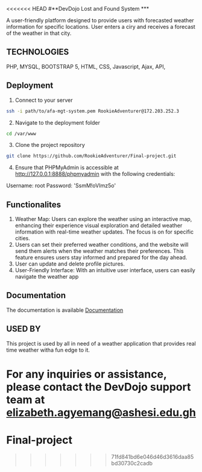 <<<<<<< HEAD
#**DevDojo Lost and Found System ***

A user-friendly platform designed to provide users with forecasted weather information for specific  locations. User enters a ciry and receives a forecast of the weather in that city. 

## TECHNOLOGIES
PHP,
MYSQL,
BOOTSTRAP 5,
HTML,
CSS,
Javascript,
Ajax,
API,

## Deployment

1. Connect to your server
```bash
ssh -i path/to/afa-mgt-system.pem RookieAdventurer@172.203.252.3
```

2. Navigate to the deployment folder
```bash
cd /var/www
```

3. Clone the project repository
```bash
git clone https://github.com/RookieAdventurer/Final-project.git
```

4. Ensure that PHPMyAdmin is accessible at http://127.0.0.1:8888/phpmyadmin with the following credentials:

Username: root
Password: 'SsmM!oVImz5o'


## Functionalites
1. Weather Map: Users can explore the weather using an interactive map, enhancing their experience visual exploration and detailed weather information  with real-time weather updates. The focus is on  for specific cities.  
2. Users can set their preferred weather conditions, and the website will send them alerts when the weather matches their preferences. This feature ensures users stay informed and prepared for the day  ahead.
3. User can update and delete profile pictures.
4. User-Friendly Interface: With an intuitive user interface, users can easily navigate the weather app

## Documentation
The documentation is available
[Documentation](https://github.com/RookieAdventurer/Final-project.git)

## USED BY
This project is used by all in need of a weather application that provides real time weather witha fun edge to it.


For any inquiries or assistance, please contact the DevDojo support team at **elizabeth.agyemang@ashesi.edu.gh**
=======
# Final-project
>>>>>>> 71fd841bd6e046d46d3616daa85bd30730c2cadb
